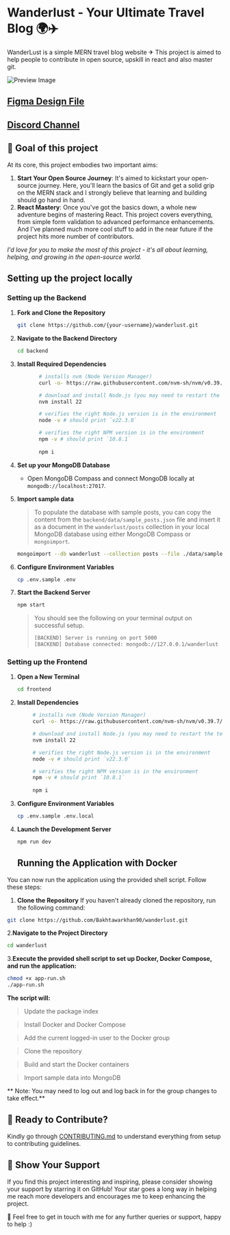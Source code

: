 # Wanderlust - Your Ultimate Travel Blog 🌍✈️

WanderLust is a simple MERN travel blog website ✈ This project is aimed to help people to contribute in open source, upskill in react and also master git.

![Preview Image](https://github.com/krishnaacharyaa/wanderlust/assets/116620586/17ba9da6-225f-481d-87c0-5d5a010a9538)

## [Figma Design File](https://www.figma.com/file/zqNcWGGKBo5Q2TwwVgR6G5/WanderLust--A-Travel-Blog-App?type=design&node-id=0%3A1&mode=design&t=c4oCG8N1Fjf7pxTt-1)
## [Discord Channel](https://discord.gg/FEKasAdCrG)

## 🎯 Goal of this project

At its core, this project embodies two important aims:

1. **Start Your Open Source Journey**: It's aimed to kickstart your open-source journey. Here, you'll learn the basics of Git and get a solid grip on the MERN stack and I strongly believe that learning and building should go hand in hand.
2. **React Mastery**: Once you've got the basics down, a whole new adventure begins of mastering React. This project covers everything, from simple form validation to advanced performance enhancements. And I've planned much more cool stuff to add in the near future if the project hits more number of contributors.

_I'd love for you to make the most of this project - it's all about learning, helping, and growing in the open-source world._

## Setting up the project locally

### Setting up the Backend

1. **Fork and Clone the Repository**

   ```bash
   git clone https://github.com/{your-username}/wanderlust.git
   ```

2. **Navigate to the Backend Directory**

   ```bash
   cd backend
   ```

3. **Install Required Dependencies**

   ```bash
          # installs nvm (Node Version Manager)
          curl -o- https://raw.githubusercontent.com/nvm-sh/nvm/v0.39.7/install.sh | bash

          # download and install Node.js (you may need to restart the terminal)
          nvm install 22

          # verifies the right Node.js version is in the environment
          node -v # should print `v22.3.0`

          # verifies the right NPM version is in the environment
          npm -v # should print `10.8.1`  
  
          npm i
   ```

4. **Set up your MongoDB Database**

   - Open MongoDB Compass and connect MongoDB locally at `mongodb://localhost:27017`.

5. **Import sample data**

   > To populate the database with sample posts, you can copy the content from the `backend/data/sample_posts.json` file and insert it as a document in the `wanderlust/posts` collection in your local MongoDB database using either MongoDB Compass or `mongoimport`.

   ```bash
   mongoimport --db wanderlust --collection posts --file ./data/sample_posts.json --jsonArray
   ```

6. **Configure Environment Variables**

   ```bash
   cp .env.sample .env
   ```

7. **Start the Backend Server**

   ```bash
   npm start
   ```

   > You should see the following on your terminal output on successful setup.
   >
   > ```bash
   > [BACKEND] Server is running on port 5000
   > [BACKEND] Database connected: mongodb://127.0.0.1/wanderlust
   > ```

### Setting up the Frontend

1. **Open a New Terminal**

   ```bash
   cd frontend
   ```

2. **Install Dependencies**

   ```bash
        # installs nvm (Node Version Manager)
        curl -o- https://raw.githubusercontent.com/nvm-sh/nvm/v0.39.7/install.sh | bash

        # download and install Node.js (you may need to restart the terminal)
        nvm install 22

        # verifies the right Node.js version is in the environment
        node -v # should print `v22.3.0`

        # verifies the right NPM version is in the environment
        npm -v # should print `10.8.1`
  
        npm i
   ```

3. **Configure Environment Variables**

   ```bash
   cp .env.sample .env.local
   ```

4. **Launch the Development Server**

   ```bash
   npm run dev
   ```
   ## Running the Application with Docker
You can now run the application using the provided shell script. Follow these steps:
1. **Clone the Repository**
If you haven't already cloned the repository, run the following command:

```bash
git clone https://github.com/Bakhtawarkhan90/wanderlust.git
```
2.**Navigate to the Project Directory**

```bash
cd wanderlust
```
3.**Execute the provided shell script to set up Docker, Docker Compose, and run the application:**

```bash
chmod +x app-run.sh
./app-run.sh
```
**The script will:**

> Update the package index

> Install Docker and Docker Compose

> Add the current logged-in user to the Docker group

> Clone the repository

> Build and start the Docker containers

> Import sample data into MongoDB

** Note: You may need to log out and log back in for the group changes to take effect.**
## 🌟 Ready to Contribute?

Kindly go through [CONTRIBUTING.md](https://github.com/krishnaacharyaa/wanderlust/blob/main/.github/CONTRIBUTING.md) to understand everything from setup to contributing guidelines.

## 💖 Show Your Support

If you find this project interesting and inspiring, please consider showing your support by starring it on GitHub! Your star goes a long way in helping me reach more developers and encourages me to keep enhancing the project.

🚀 Feel free to get in touch with me for any further queries or support, happy to help :)
